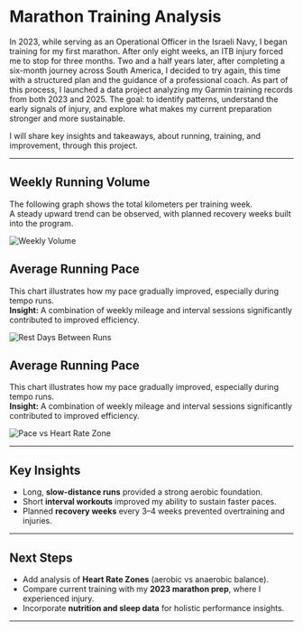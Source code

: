
# Marathon Training Analysis

In 2023, while serving as an Operational Officer in the Israeli Navy, I began training for my first marathon. 
After only eight weeks, an ITB injury forced me to stop for three months.
Two and a half years later, after completing a six-month journey across South America, I decided to try again, this time with a structured plan and the guidance of a professional coach.
As part of this process, I launched a data project analyzing my Garmin training records from both 2023 and 2025. The goal: to identify patterns, understand the early signals of injury, and explore what makes my current preparation stronger and more sustainable.

I will share key insights and takeaways, about running, training, and improvement, through this project.

---

##  Weekly Running Volume
The following graph shows the total kilometers per training week.  
A steady upward trend can be observed, with planned recovery weeks built into the program.

![Weekly Volume](https://github.com/user-attachments/assets/3a4fe33e-5ece-47e9-96e1-f2e016f1c59b)


##  Average Running Pace
This chart illustrates how my pace gradually improved, especially during tempo runs.  
**Insight:** A combination of weekly mileage and interval sessions significantly contributed to improved efficiency.

![Rest Days Between Runs](https://github.com/user-attachments/assets/f26711ee-db09-4be8-9f4a-9bbe4c1bf305)

##  Average Running Pace
This chart illustrates how my pace gradually improved, especially during tempo runs.  
**Insight:** A combination of weekly mileage and interval sessions significantly contributed to improved efficiency.

![Pace vs Heart Rate Zone](https://github.com/user-attachments/assets/ad3b54ac-ed76-4112-b305-edc2097e3027)


---

##  Key Insights
- Long, **slow-distance runs** provided a strong aerobic foundation.  
- Short **interval workouts** improved my ability to sustain faster paces.  
- Planned **recovery weeks** every 3–4 weeks prevented overtraining and injuries.  

---

##  Next Steps
- Add analysis of **Heart Rate Zones** (aerobic vs anaerobic balance).  
- Compare current training with my **2023 marathon prep**, where I experienced injury.  
- Incorporate **nutrition and sleep data** for holistic performance insights.  

---
